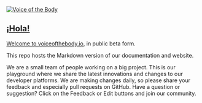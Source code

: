 <a href="http://www.voiceofthebody.io" target="_blank"><img src="https://github.com/votb/voiceofthebody.io/blob/master/source/images/landing/VOTB.png" title="Voice of the Body" />

## ¡Hola! 

Welcome to [voiceofthebody.io][1], in public beta form.

This repo hosts the Markdown version of our documentation and website.

We are a small team of people working on a big project. This is our playground where we share the latest innovations and changes to our developer platforms. We are making changes daily, so please share your feedback and especially pull requests on GitHub. Have a question or suggestion? Click on the Feedback or Edit buttons and join our community.


[1]: http://www.voiceofthebody.io "Voice of the Body"
